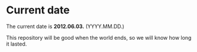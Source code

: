 # Current date

The current date is **2012.06.03.** (YYYY.MM.DD.)

This repository will be good when the world ends, so we will know how long it lasted.